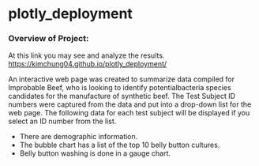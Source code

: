# plotly_deployment
### Overview of Project:
At this link you may see and analyze the results.
https://kimchung04.github.io/plotly_deployment/

An interactive web page was created to summarize data compiled for Improbable Beef, who is looking to identify potentialbacteria species candidates for the manufacture of synthetic beef. The Test Subject ID numbers were captured from the data and put into a drop-down list for the web page. The following data for each test subject will be displayed if you select an ID number from the list. 

- There are demographic information. 
- The bubble chart has a list of the top 10 belly button cultures. 
- Belly button washing is done in a gauge chart. 
